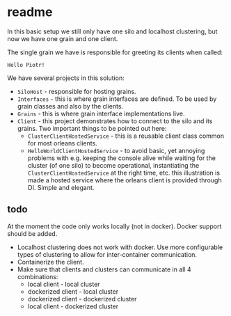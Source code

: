 # readme

In this basic setup we still only have one silo and localhost clustering, but now we have one grain and one client.

The single grain we have is responsible for greeting its clients when called:

`Hello Piotr!`

We have several projects in this solution:

* `SiloHost` - responsible for hosting grains.
* `Interfaces` - this is where grain interfaces are defined. To be used by grain classes and also by the clients.
* `Grains` - this is where grain interface implementations live.
* `Client` - this project demonstrates how to connect to the silo and its grains. Two important things to be pointed out here:
    * `ClusterClientHostedService` - this is a reusable client class common for most orleans clients.
    * `HelloWorldClientHostedService` - to avoid basic, yet annoying problems with e.g. keeping the console alive while waiting for the cluster (of one silo) to become operational, instantiating the `ClusterClientHostedService` at the right time, etc. this illustration is made a hosted service where the orleans client is provided through DI. Simple and elegant.
    
## todo

At the moment the code only works locally (not in docker). Docker support should be added.

* Localhost clustering does not work with docker. Use more configurable types of clustering to allow for inter-container communication.
* Containerize the client.
* Make sure that clients and clusters can communicate in all 4 combinations:
    * local client - local cluster
    * dockerized client - local cluster
    * dockerized client - dockerized cluster
    * local client - dockerized cluster
